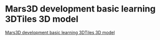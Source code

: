 # Mars3D development basic learning 3DTiles 3D model
[Mars3D development basic learning 3DTiles 3D model](https://aiwithcloud.com/2022/09/19/mars3d_development_basic_learning_3dtiles_3d_model/)